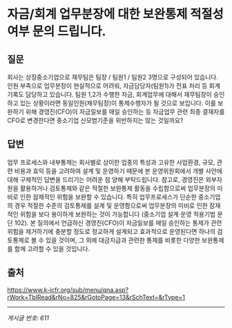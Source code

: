# 자금/회계 업무분장에 대한 보완통제 적절성 여부 문의 드립니다.

## 질문
회사는 상장중소기업으로 재무팀은 팀장 / 팀원1 / 팀원2 3명으로 구성되어 있습니다.
인원 부족으로 업무분장이 현실적으로 어려워, 자금담당자(팀원1)가 전표 처리 등 회계 기록도 담당하고 있습니다.
팀원 1,2가 수행한 자금, 회계업무에 대해서 재무팀장이 승인하고 있는 상황이라면 동일인원(재무팀장)이 통제수행자가 될 것으로 보입니다.
이를 보완하기 위해 경영진(CFO)이 자금일보를 매일 승인하는 등 자금업무 관련 최종 결재자를 CFO로 변경한다면 중소기업 신모범기준을 위반하지는 않는 것일까요?

## 답변
업무 프로세스와 내부통제는 회사별로 상이한 업종의 특성과 고유한 사업환경, 규모, 관련 비용과 효익 등을 고려하여 설계 및 운영하기 때문에 본 운영위원회에서 개별 사안에 대해 구체적인 답변을 드리기는 어려운 점 양해 부탁드립니다.
참고로, 경영진은 외부자원을 활용하거나 검토통제와 같은 적절한 보완통제 활동을 수립함으로써 업무분장의 미비로 인한 잠재적인 위험을 보완할 수 있습니다. 특히 업무프로세스가 단순한 중소기업의 경우 적절한 수준의 검토통제를 설계 및 운영함으로써 업무분장의 미비로 인한 잠재적인 위험을 보다 용이하게 보완하는 것이 가능합니다 (중소기업 설계·운영 적용기법 문단 102). 본 질의에서 언급하신 경영진(CFO)이 자금일보를 매일 승인하는 통제가 관련 위험을 제거하기에 충분할 정도로 정교하게 설계되고 효과적으로 운영된다면 하나의 검토통제로 볼 수 있을 것이며, 그 외에 대금지급과 관련한 통제를 비롯한 다양한 보완통제를 함께 고려할 수 있을 것입니다.

## 출처
https://www.k-icfr.org/sub/menu/qna.asp?rWork=TblRead&rNo=825&rGotoPage=13&rSchText=&rType=1

---
*게시글 번호: 611*
